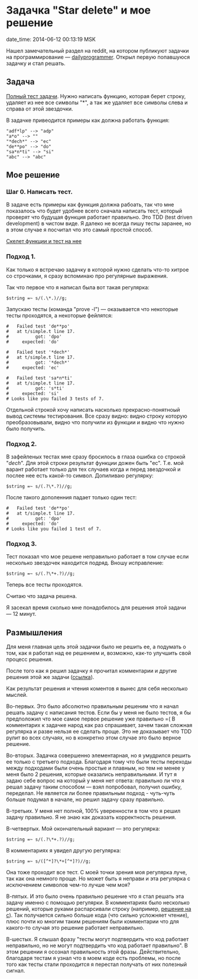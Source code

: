 # Задачка "Star delete" и мое решение

date_time: 2014-06-12 00:13:19 MSK

Нашел замечательный раздел на reddit, на котором публикуют задачки на
программирование — [dailyprogrammer][d]. Открыл первую попавшуюся задачку
и стал решать.

## Задача

[Полный тест задачи][111]. Нужно написать функцию, которая берет строку,
удаляет из нее все символы "*", а так же удаляет все символы слева и справа от
этой звездочки.

В задачке привеодится примеры как должна работать функция:

    "adf*lp" --> "adp"
    "a*o" --> ""
    "*dech*" --> "ec"
    "de**po" --> "do"
    "sa*n*ti" --> "si"
    "abc" --> "abc"

## Мое решение

### Шаг 0. Написать тест.

В задаче есть примеры как функция должна рабоать, так что мне показалось что
будет удобнее всего сначала написать тест, который проверят что будущая
функция работает правильно. Это TDD (test driven development) в чистом виде.
Я далеко не всегда пишу тесты заранее, но в этом случае я посчитал что это
самый простой способ.

[Скелет функции и тест на нее][skeleton]

### Подход 1.

Как только я встречаю задачку в которой нужно сделать что-то хитрое со
строчками, я сразу вспоминаю про регулярные выражения.

Так что первое что я написал была вот такая регулярка:

    $string =~ s/(.\*.)//g;

Запускаю тесты (команда "prove -l") — оказывается что некоторые тесты
проходятся, а некоторые фейлятся:

    #   Failed test 'de**po'
    #   at t/simple.t line 17.
    #          got: 'dpo'
    #     expected: 'do'

    #   Failed test '*dech*'
    #   at t/simple.t line 17.
    #          got: '*dech*'
    #     expected: 'ec'

    #   Failed test 'sa*n*ti'
    #   at t/simple.t line 17.
    #          got: 's*ti'
    #     expected: 'si'
    # Looks like you failed 3 tests of 7.

Отдельной строкой хочу написать насколько прекрасно-понятноый вывод системы
тестирования. Все сразу видно: видно строку которую преобразовывали, видно что
получили из функции и видно что нужно было получить.

### Подход 2.

В зафейленых тестах мне сразу бросилось в глаза ошибка со строкой "*dech*".
Для этой строки результат функции дожен быть "ec". Т.е. мой варант работает
только для тех случаев когда и перед звездочкой и послее нее есть какой-то
символ. Допиливаю регулярку:

    $string =~ s/(.?\*.?)//g;

После такого дополенния падает только один тест:

    #   Failed test 'de**po'
    #   at t/simple.t line 17.
    #          got: 'dpo'
    #     expected: 'do'
    # Looks like you failed 1 test of 7.

### Подход 3.

Тест показал что мое решене неправильно работает в том случае если несколько
звездочек находится подряд. Вношу исправление:

    $string =~ s/(.?\*+.?)//g;

Теперь все тесты проходятся.

Считаю что задача решена.

Я засекал время сколько мне понадобилось для решения этой задачи — 12 минут.

## Размышления

Для меня главная цель этой задачки было не решить ее, а подумать о том, как
я работал над ее решением и, возможно, как-то улучшить свой процесс решения.

После того как я решил задачку я прочитал комментарии и другие решения этой же
задачи ([ссылка][111]).

Как результат решения и чтения коментов я вынес для себя несколько мыслей.

Во-первых. Это было абсолютно правильным решеним что я начал решать задачу
с написания тестов. Если бы у меня не было тестов, я бы предположил что мое
самое первое решение уже правильно =( В комментарих к задачке народ как
раз спрашивает, зачем такая сложная регулярка и разве нельзя ее сделать проще.
Это не доказывает что TDD рулит во всех случаях, но в конкретно этом случае
это было верное решение.

Во-вторых. Задачка совершенно элементарная, но я умудрился решить ее только с
третьего подхода. Благодаря тому что были тесты переходы между подходами были
очень простые и плавным, но тем не менее у меня было 2 решения, которые
оказались неправильными. И тут я задаю себе вопрос на который у меня нет
ответа: правильно ли что я решал задачу таким способом — взял попробовал,
получил ошибку, переделал. Не является ли более правильным подход - чуть-чуть
больше подумал в начале, но решил задачу сразу правильно.

В-третьих. У меня нет полной, 100% уверенности в том что я решил задачу
правильно. Я не знаю как доказать корректность решения.

В-четвертых. Мой окончательный вариант — это регулярка:

    $string =~ s/(.?\*+.?)//g;

В комментариях я увидел другую регулярка:

    $string =~ s/([^*]?\*+[^*]?)//g;

Она тоже проходит все тест. С моей точки зрения моя регулярка луче, так
как она немного проще. Но может быть я неправи и эта регулярка с исключением
символов чем-то лучше чем моя?

В-пятых. И это было очень правильно решение что я стал решать эта задачу
именно с помощью регулярки. В комментариях было несколько решений, которые
руками распарсивали строку (например, [решение на c][c]). Так получается
сильно больше кода (что сильно усложняет чтение), плюс почти ко многим таким
решениям были комментарии что для какого-то случая это решение работает
неправильно.

В-шестых. Я слышал фразу "тесты могут подтвердить что код работает
неправильно, но не могут подтвердить что код работает правильно". В этом
решении я осознал правильность этой фразы. Действительно, благодаря тестам я
узнал что в моем коде есть проблемы, но после того как тесты стали проходится
я перестал получать от них полезный сигнал.

 [d]: http://www.reddit.com/r/dailyprogrammer/
 [111]: http://www.reddit.com/r/dailyprogrammer/comments/12qi5b/1162012_challenge_111_easy_star_delete/
 [skeleton]: https://github.com/bessarabov/dailyprogrammer_111/commit/6164f9c453c105181429ffc6008e8f6a8b1f39bf
 [c]: http://www.reddit.com/r/dailyprogrammer/comments/12qi5b/1162012_challenge_111_easy_star_delete/c6xbruh
